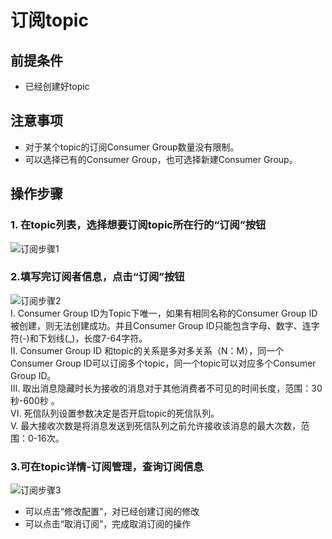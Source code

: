 # 订阅topic
## 前提条件
- 已经创建好topic

## 注意事项
- 对于某个topic的订阅Consumer Group数量没有限制。
- 可以选择已有的Consumer Group，也可选择新建Consumer Group。


## 操作步骤
### 1. 在topic列表，选择想要订阅topic所在行的“订阅”按钮

![订阅步骤1](../../../../../image/Internet-Middleware/Message-Queue/订阅-01.png)

### 2.填写完订阅者信息，点击“订阅”按钮

![订阅步骤2](../../../../../image/Internet-Middleware/Message-Queue/订阅-02.png)  
I. Consumer Group ID为Topic下唯一，如果有相同名称的Consumer Group ID被创建，则无法创建成功。并且Consumer Group ID只能包含字母、数字、连字符(-)和下划线(_)，长度7-64字符。  
II. Consumer Group ID 和topic的关系是多对多关系（N：M），同一个Consumer Group ID可以订阅多个topic，同一个topic可以对应多个Consumer Group ID。   
III. 取出消息隐藏时长为接收的消息对于其他消费者不可见的时间长度，范围：30秒-600秒 。  
VI. 死信队列设置参数决定是否开启topic的死信队列。  
V. 最大接收次数是将消息发送到死信队列之前允许接收该消息的最大次数，范围：0-16次。 

### 3.可在topic详情-订阅管理，查询订阅信息

![订阅步骤3](../../../../../image/Internet-Middleware/Message-Queue/订阅-03.png)
- 可以点击“修改配置”，对已经创建订阅的修改  
- 可以点击“取消订阅”，完成取消订阅的操作
